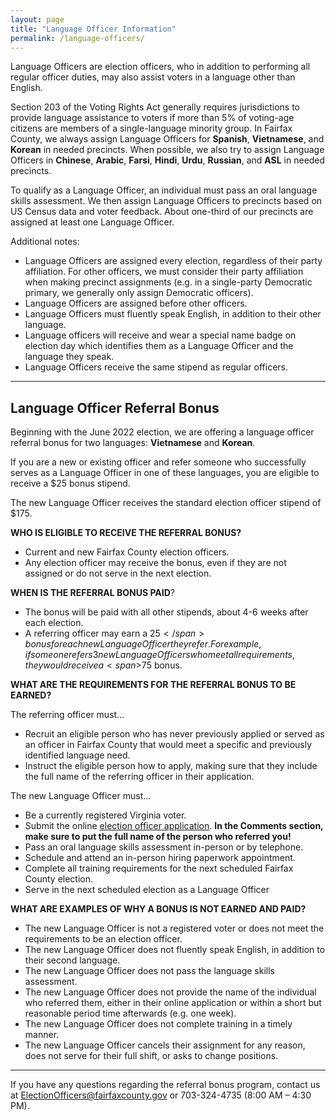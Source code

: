 ```yaml
---
layout: page
title: "Language Officer Information"
permalink: /language-officers/
---
```


Language Officers are election officers, who in addition to performing all regular officer duties, may also assist voters in a language other than English.

Section 203 of the Voting Rights Act generally requires jurisdictions to provide language assistance to voters if more than 5% of voting-age citizens are members of a single-language minority group. In Fairfax County, we always assign Language Officers for **Spanish**, **Vietnamese**, and **Korean** in needed precincts. When possible, we also try to assign Language Officers in **Chinese**, **Arabic**, **Farsi**, **Hindi**, **Urdu**, **Russian**, and **ASL** in needed precincts.

To qualify as a Language Officer, an individual must pass an oral language skills assessment. We then assign Language Officers to precincts based on US Census data and voter feedback. About one-third of our precincts are assigned at least one Language Officer.

Additional notes:

* Language Officers are assigned every election, regardless of their party affiliation. For other officers, we must consider their party affiliation when making precinct assignments (e.g. in a single-party Democratic primary, we generally only assign Democratic officers).
* Language Officers are assigned before other officers.
* Language Officers must fluently speak English, in addition to their other language.
* Language officers will receive and wear a special name badge on election day which identifies them as a Language Officer and the language they speak.
* Language Officers receive the same stipend as regular officers.

---

## Language Officer Referral Bonus

Beginning with the June 2022 election, we are offering a language officer referral bonus for two languages: **Vietnamese** and **Korean**.

If you are a new or existing officer and refer someone who successfully serves as a Language Officer in one of these languages, you are eligible to receive a <span>$25</span> bonus stipend.

The new Language Officer receives the standard election officer stipend of <span>$175</span>.

**WHO IS ELIGIBLE TO RECEIVE THE REFERRAL BONUS?**

* Current and new Fairfax County election officers.
* Any election officer may receive the bonus, even if they are not assigned or do not serve in the next election.

**WHEN IS THE REFERRAL BONUS PAID**?

* The bonus will be paid with all other stipends, about 4-6 weeks after each election.
* A referring officer may earn a <span>$25</span> bonus for each new Language Officer they refer. For example, if someone refers 3 new Language Officers who meet all requirements, they would receive a <span>$75</span> bonus.

**WHAT ARE THE REQUIREMENTS FOR THE REFERRAL BONUS TO BE EARNED?**

The referring officer must...

* Recruit an eligible person who has never previously applied or served as an officer in Fairfax County that would meet a specific and previously identified language need.
* Instruct the eligible person how to apply, making sure that they include the full name of the referring officer in their application.

The new Language Officer must...

* Be a currently registered Virginia voter.
* Submit the online [election officer application](https://www.vote4fairfax.com/apply/). **In the Comments section, make sure to put the full name of the person who referred you!**
* Pass an oral language skills assessment in-person or by telephone.
* Schedule and attend an in-person hiring paperwork appointment.
* Complete all training requirements for the next scheduled Fairfax County election.
* Serve in the next scheduled election as a Language Officer

**WHAT ARE EXAMPLES OF WHY A BONUS IS NOT EARNED AND PAID?**

* The new Language Officer is not a registered voter or does not meet the requirements to be an election officer.
* The new Language Officer does not fluently speak English, in addition to their second language.
* The new Language Officer does not pass the language skills assessment.
* The new Language Officer does not provide the name of the individual who referred them, either in their online application or within a short but reasonable period time afterwards (e.g. one week).
* The new Language Officer does not complete training in a timely manner.
* The new Language Officer cancels their assignment for any reason, does not serve for their full shift, or asks to change positions.

---

If you have any questions regarding the referral bonus program, contact us at ElectionOfficers@fairfaxcounty.gov or 703-324-4735 (8:00 AM – 4:30 PM).
